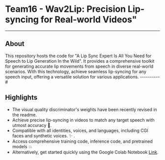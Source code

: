 # Team16 - Wav2Lip: Precision Lip-syncing for Real-world Videos"

----------
**About**
----------
This repository hosts the code for "A Lip Sync Expert Is All You Need for Speech to Lip Generation In the Wild". It provides a comprehensive toolkit for generating accurate lip movements from speech in diverse real-world scenarios. With this technology, achieve seamless lip-syncing for any speech input, offering a versatile solution for various applications.
---------- #

**Highlights**
----------
 - The visual quality discriminator's weights have been recently revised in the readme.
 - Achieve precise lip-syncing in videos to match any target speech with utmost accuracy :100:.
 - Compatible with all identities, voices, and languages, including CGI faces and synthetic voices. :sparkles: .
 - Access comprehensive training code, inference code, and pretrained models :boom:
 - Alternatively, get started quickly using the Google Colab Notebook [Link](https://colab.research.google.com/drive/1VHof_jhHvWlCtIeQNLFBGqJzDqCdJ9U4?usp=sharing).
